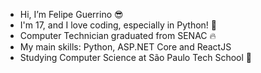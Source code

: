 - Hi, I’m Felipe Guerrino 😎
- I'm 17, and I love coding, especially in Python! 🐍
- Computer Technician graduated from SENAC 🔥 
- My main skills: Python, ASP.NET Core and ReactJS
- Studying Computer Science at São Paulo Tech School 🧠
